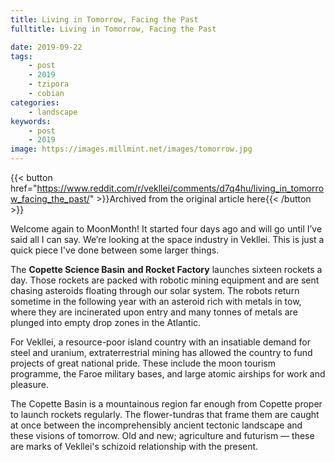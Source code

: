 ```yaml
---
title: Living in Tomorrow, Facing the Past
fulltitle: Living in Tomorrow, Facing the Past

date: 2019-09-22
tags:
    - post
    - 2019
    - tzipora
    - cobian
categories:
    - landscape
keywords:
    - post
    - 2019
image: https://images.millmint.net/images/tomorrow.jpg
---
```

{{< button href="https://www.reddit.com/r/vekllei/comments/d7q4hu/living_in_tomorrow_facing_the_past/" >}}Archived from the original article here{{< /button >}}

Welcome again to MoonMonth! It started four days ago and will go until I’ve said all I can say. We’re looking at the space industry in Vekllei. This is just a quick piece I've done between some larger things.

The **Copette Science Basin** **and Rocket Factory** launches sixteen rockets a day. Those rockets are packed with robotic mining equipment and are sent chasing asteroids floating through our solar system. The robots return sometime in the following year with an asteroid rich with metals in tow, where they are incinerated upon entry and many tonnes of metals are plunged into empty drop zones in the Atlantic.

For Vekllei, a resource-poor island country with an insatiable demand for steel and uranium, extraterrestrial mining has allowed the country to fund projects of great national pride. These include the moon tourism programme, the Faroe military bases, and large atomic airships for work and pleasure.

The Copette Basin is a mountainous region far enough from Copette proper to launch rockets regularly. The flower-tundras that frame them are caught at once between the incomprehensibly ancient tectonic landscape and these visions of tomorrow. Old and new; agriculture and futurism — these are marks of Vekllei's schizoid relationship with the present.
